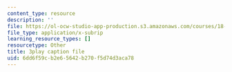 ```yaml
---
content_type: resource
description: ''
file: https://ol-ocw-studio-app-production.s3.amazonaws.com/courses/18-01sc-single-variable-calculus-fall-2010/6dd6f59cb2e65642b270f5d74d3aca78_VOlbVNxyNfM.srt
file_type: application/x-subrip
learning_resource_types: []
resourcetype: Other
title: 3play caption file
uid: 6dd6f59c-b2e6-5642-b270-f5d74d3aca78
---
```

